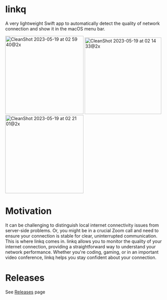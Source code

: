 # linkq
A very lightweight Swift app to automatically detect the quality of network connection and show it in the macOS menu bar.

<img width="247" alt="CleanShot 2023-05-19 at 02 59 40@2x" src="https://github.com/Renset/linkq/assets/364877/0d1cdf68-c694-40c4-b0e3-e7180c2bc36b">

<img width="242" alt="CleanShot 2023-05-19 at 02 14 33@2x" src="https://github.com/Renset/linkq/assets/364877/5b6b9cf0-30f1-49d7-b2af-b2a06f6e273c">

<img width="247" alt="CleanShot 2023-05-19 at 02 21 01@2x" src="https://github.com/Renset/linkq/assets/364877/463bcca8-9a8f-4110-9552-b73ebe41df77">


# Motivation
It can be challenging to distinguish local internet connectivity issues from server-side problems. Or, you might be in a crucial Zoom call and need to ensure your connection is stable for clear, uninterrupted communication. This is where linkq comes in. linkq allows you to monitor the quality of your internet connection, providing a straightforward way to understand your network performance. Whether you're coding, gaming, or in an important video conference, linkq helps you stay confident about your connection.

# Releases
See [Releases](https://github.com/Renset/linkq/releases) page
